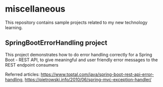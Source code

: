 # miscellaneous
This repository contains sample projects related to my new technology learning.

SpringBootErrorHandling project
-------------------------------
This project demonstrates how to do error handling correctly for a Spring Boot - REST API,
to give meaningful and user friendly error messages  to the REST endpoint consumers

Referred articles: https://www.toptal.com/java/spring-boot-rest-api-error-handling, 
https://pietrowski.info/2010/06/spring-mvc-exception-handler/


